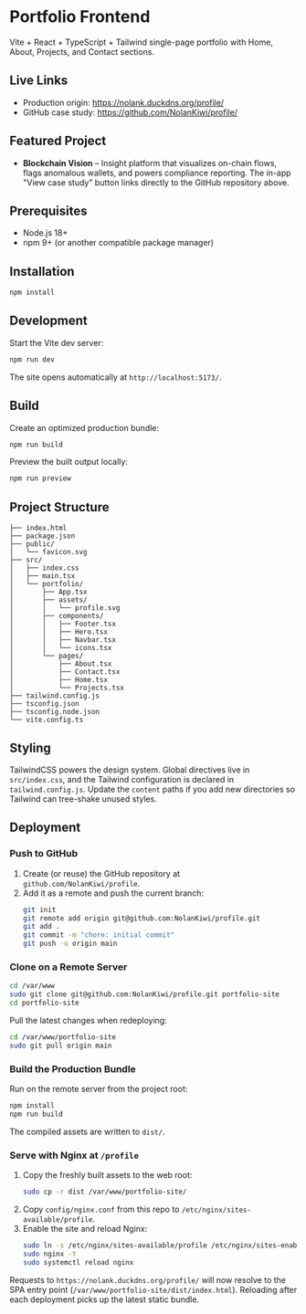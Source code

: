 # Portfolio Frontend

Vite + React + TypeScript + Tailwind single-page portfolio with Home, About, Projects, and Contact sections.

## Live Links

- Production origin: https://nolank.duckdns.org/profile/
- GitHub case study: https://github.com/NolanKiwi/profile/

## Featured Project

- **Blockchain Vision** – Insight platform that visualizes on-chain flows, flags anomalous wallets, and powers compliance reporting. The in-app "View case study" button links directly to the GitHub repository above.

## Prerequisites

- Node.js 18+
- npm 9+ (or another compatible package manager)

## Installation

```bash
npm install
```

## Development

Start the Vite dev server:

```bash
npm run dev
```

The site opens automatically at `http://localhost:5173/`.

## Build

Create an optimized production bundle:

```bash
npm run build
```

Preview the built output locally:

```bash
npm run preview
```

## Project Structure

```
├── index.html
├── package.json
├── public/
│   └── favicon.svg
├── src/
│   ├── index.css
│   ├── main.tsx
│   └── portfolio/
│       ├── App.tsx
│       ├── assets/
│       │   └── profile.svg
│       ├── components/
│       │   ├── Footer.tsx
│       │   ├── Hero.tsx
│       │   ├── Navbar.tsx
│       │   └── icons.tsx
│       └── pages/
│           ├── About.tsx
│           ├── Contact.tsx
│           ├── Home.tsx
│           └── Projects.tsx
├── tailwind.config.js
├── tsconfig.json
├── tsconfig.node.json
└── vite.config.ts
```

## Styling

TailwindCSS powers the design system. Global directives live in `src/index.css`, and the Tailwind configuration is declared in `tailwind.config.js`. Update the `content` paths if you add new directories so Tailwind can tree-shake unused styles.

## Deployment

### Push to GitHub

1. Create (or reuse) the GitHub repository at `github.com/NolanKiwi/profile`.
2. Add it as a remote and push the current branch:
   ```bash
   git init
   git remote add origin git@github.com:NolanKiwi/profile.git
   git add .
   git commit -m "chore: initial commit"
   git push -u origin main
   ```

### Clone on a Remote Server

```bash
cd /var/www
sudo git clone git@github.com:NolanKiwi/profile.git portfolio-site
cd portfolio-site
```

Pull the latest changes when redeploying:

```bash
cd /var/www/portfolio-site
sudo git pull origin main
```

### Build the Production Bundle

Run on the remote server from the project root:

```bash
npm install
npm run build
```

The compiled assets are written to `dist/`.

### Serve with Nginx at `/profile`

1. Copy the freshly built assets to the web root:
   ```bash
   sudo cp -r dist /var/www/portfolio-site/
   ```
2. Copy `config/nginx.conf` from this repo to `/etc/nginx/sites-available/profile`.
3. Enable the site and reload Nginx:
   ```bash
   sudo ln -s /etc/nginx/sites-available/profile /etc/nginx/sites-enabled/profile
   sudo nginx -t
   sudo systemctl reload nginx
   ```

Requests to `https://nolank.duckdns.org/profile/` will now resolve to the SPA entry point (`/var/www/portfolio-site/dist/index.html`). Reloading after each deployment picks up the latest static bundle.

